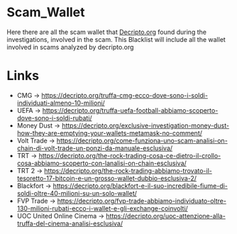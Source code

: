 # Scam_Wallet
Here there are all the scam wallet that [Decripto.org](https://decripto.org/) found during the investigations, involved in the scam.
This Blacklist will include all the wallet involved in scams analyzed by decripto.org

# Links
  - CMG -> https://decripto.org/truffa-cmg-ecco-dove-sono-i-soldi-individuati-almeno-10-milioni/
  - UEFA -> https://decripto.org/truffa-uefa-football-abbiamo-scoperto-dove-sono-i-soldi-rubati/
  - Money Dust -> https://decripto.org/exclusive-investigation-money-dust-how-they-are-emptying-your-wallets-metamask-no-comment/
  - Volt Trade -> https://decripto.org/come-funziona-uno-scam-analisi-on-chain-di-volt-trade-un-ponzi-da-manuale-esclusiva/
  - TRT -> https://decripto.org/the-rock-trading-cosa-ce-dietro-il-crollo-cosa-abbiamo-scoperto-con-lanalisi-on-chain-esclusiva/
  - TRT 2 -> https://decripto.org/the-rock-trading-abbiamo-trovato-il-tesoretto-17-bitcoin-e-un-grosso-wallet-dubbio-esclusiva-2/
  - Blackfort -> https://decripto.org/blackfort-e-il-suo-incredibile-fiume-di-soldi-oltre-40-milioni-su-un-solo-wallet/
  - FVP Trade -> https://decripto.org/fvp-trade-abbiamo-individuato-oltre-130-milioni-rubati-ecco-i-wallet-e-gli-exchange-coinvolti/
  - UOC United Online Cinema -> https://decripto.org/uoc-attenzione-alla-truffa-del-cinema-analisi-esclusiva/
